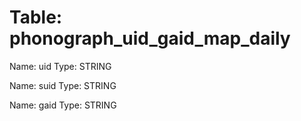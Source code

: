 Table: phonograph_uid_gaid_map_daily
====================================

Name: uid
Type: STRING

Name: suid
Type: STRING

Name: gaid
Type: STRING

